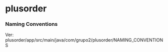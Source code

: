 # plusorder

### Naming Conventions
Ver: plusorder/app/src/main/java/com/grupo2/plusorder/NAMING_CONVENTIONS

